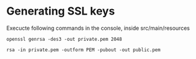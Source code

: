 # Generating SSL keys

Execucte following commands in the console, inside src/main/resources

```
openssl genrsa -des3 -out private.pem 2048
```

```
rsa -in private.pem -outform PEM -pubout -out public.pem
```